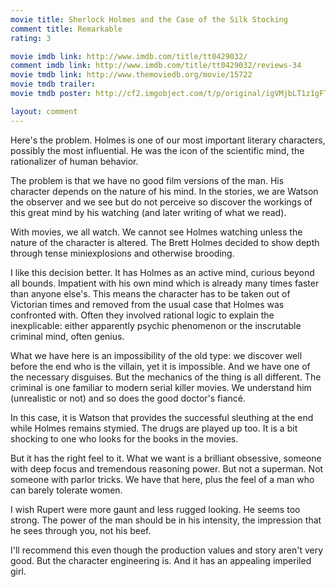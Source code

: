```yaml
---
movie title: Sherlock Holmes and the Case of the Silk Stocking
comment title: Remarkable
rating: 3

movie imdb link: http://www.imdb.com/title/tt0429032/
comment imdb link: http://www.imdb.com/title/tt0429032/reviews-34
movie tmdb link: http://www.themoviedb.org/movie/15722
movie tmdb trailer: 
movie tmdb poster: http://cf2.imgobject.com/t/p/original/igVMjbLT1z1gFT5jqFnsRGn7J0E.jpg

layout: comment
---
```


Here's the problem. Holmes is one of our most important literary characters, possibly the most influential. He was the icon of the scientific mind, the rationalizer of human behavior.

The problem is that we have no good film versions of the man. His character depends on the nature of his mind. In the stories, we are Watson the observer and we see but do not perceive so discover the workings of this great mind by his watching (and later writing of what we read).

With movies, we all watch. We cannot see Holmes watching unless the nature of the character is altered. The Brett Holmes decided to show depth through tense miniexplosions and otherwise brooding.

I like this decision better. It has Holmes as an active mind, curious beyond all bounds. Impatient with his own mind which is already many times faster than anyone else's. This means the character has to be taken out of Victorian times and removed from the usual case that Holmes was confronted with. Often they involved rational logic to explain the inexplicable: either apparently psychic phenomenon or the inscrutable criminal mind, often genius.

What we have here is an impossibility of the old type: we discover well before the end who is the villain, yet it is impossible. And we have one of the necessary disguises. But the mechanics of the thing is all different. The criminal is one familiar to modern serial killer movies. We understand him (unrealistic or not) and so does the good doctor's fiancé.

In this case, it is Watson that provides the successful sleuthing at the end while Holmes remains stymied. The drugs are played up too. It is a bit shocking to one who looks for the books in the movies.

But it has the right feel to it. What we want is a brilliant obsessive, someone with deep focus and tremendous reasoning power. But not a superman. Not someone with parlor tricks. We have that here, plus the feel of a man who can barely tolerate women.

I wish Rupert were more gaunt and less rugged looking. He seems too strong. The power of the man should be in his intensity, the impression that he sees through you, not his beef.

I'll recommend this even though the production values and story aren't very good. But the character engineering is. And it has an appealing imperiled girl.
